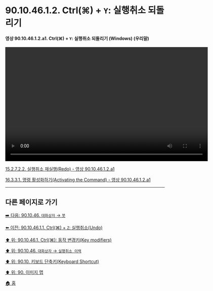 # 90.10.46.1.2. Ctrl(⌘) + `Y`: 실행취소 되돌리기

<a id="90-10-46-01-02-a1"></a>

#### 영상 90.10.46.1.2.a1. Ctrl(⌘) + `Y`: 실행취소 되돌리기 (Windows) (우리말)
<video controls="controls" width="640" height="360" src="https://github.com/wonder13662/gimp/assets/15767104/72eeeb80-80fc-4001-b7f7-1afd50d66a81"></video>

[15.2.7.2.2. 실행취소 재실행(Redo) - 영상 90.10.46.1.2.a1](./15-02-07-02-02-redo.md#90-10-46-01-02-a1)

[16.3.3.1. 명령 활성화하기(Activating the Command) - 영상 90.10.46.1.2.a1](./16-03-03-01-activating_the_command.md#90-10-46-01-02-a1)

***

## 다른 페이지로 가기

[➡️ 다음: 90.10.46. `대화상자` → `붓`](./90-10-47-00-dialog-brushes.md)

[⬅️ 이전: 90.10.46.1.1. Ctrl(⌘) + `Z`: 실행취소(Undo)](./90-10-46-01-01-undo.md)

[⬆️ 위: 90.10.46.1. Ctrl(⌘): 동작 변경키(Key modifiers)](./90-10-46-01-00-key_modifier-ctrl.md)

[⬆️ 위: 90.10.46. `대화상자` → `실행취소 이력`](./90-10-46-00-dialog-undo_history.md)

[⬆️ 위: 90.10. 키보드 단축키(Keyboard Shortcut)](./90-10-00-keyboard_shortcut.md)

[⬆️ 위: 90. 이미지 맵](./90-00-image-map.md)

[🏠 홈](./00-home.md)